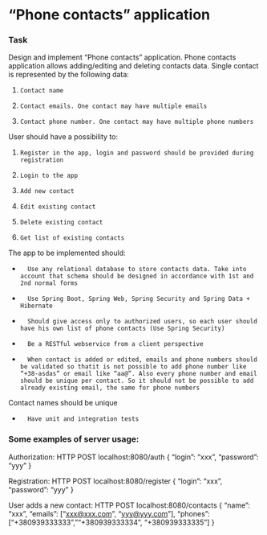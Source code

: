 # “Phone contacts” application

### Task
Design and implement “Phone contacts” application. Phone contacts application allows adding/editing and deleting contacts data. Single contact is represented by the following data:
1.     Contact name
2.     Contact emails. One contact may have multiple emails
3.     Contact phone number. One contact may have multiple phone numbers

User should have a possibility to:
1.     Register in the app, login and password should be provided during registration
2.     Login to the app
3.     Add new contact
4.     Edit existing contact
5.     Delete existing contact
6.     Get list of existing contacts

The app to be implemented should:
-       Use any relational database to store contacts data. Take into account that schema should be designed in accordance with 1st and 2nd normal forms
-       Use Spring Boot, Spring Web, Spring Security and Spring Data + Hibernate
-       Should give access only to authorized users, so each user should have his own list of phone contacts (Use Spring Security)
-       Be a RESTful webservice from a client perspective
-       When contact is added or edited, emails and phone numbers should be validated so thatit is not possible to add phone number like “+38-asdas” or email like “aa@”. Also every phone number and email should be unique per contact. So it should not be possible to add already existing email, the same for phone numbers
Contact names should be unique

-       Have unit and integration tests

### Some examples of server usage:

Authorization:
HTTP POST localhost:8080/auth
{
    “login”: “xxx”,
    “password”: “yyy”
}

Registration:
HTTP POST localhost:8080/register
{
    “login”: “xxx”,
    “password”: “yyy”
}

User adds a new contact:
HTTP POST localhost:8080/contacts
{
    “name”: “xxx”,
    “emails”: [“xxx@xxx.com”, “yyy@yyy.com”],
    “phones”: [“+380939333333”,”“+380939333334”, “+380939333335”]
}
